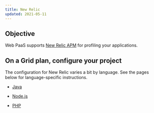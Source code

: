 ```yaml
---
title: New Relic
updated: 2021-05-11
---
```


## Objective  

Web PaaS supports [New Relic APM](https://newrelic.com/products/application-monitoring) for profiling your applications.

## On a Grid plan, configure your project

The configuration for New Relic varies a bit by language. See the pages below for language-specific instructions.

- [Java](/pages/web_cloud/web_paas_powered_by_platform_sh/integrations/integrations-profiling/new-relic/java)

- [Node.js](/pages/web_cloud/web_paas_powered_by_platform_sh/integrations/integrations-profiling/new-relic/nodejs)

- [PHP](/pages/web_cloud/web_paas_powered_by_platform_sh/integrations/integrations-profiling/new-relic/php)


